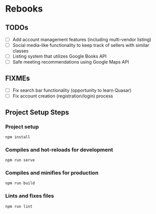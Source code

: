 # Rebooks

## TODOs
- [ ] Add account management features (including multi-vendor listing)
- [ ] Social media-like functionality to keep track of sellers with similar classes
- [ ] Listing system that utilizes Google Books API
- [ ] Safe meeting recommendations using Google Maps API

## FIXMEs
- [ ] Fix search bar functionality (opportunity to learn Quasar)
- [ ] Fix account creation (registration/login) process

## Project Setup Steps
### Project setup
```
npm install
```

### Compiles and hot-reloads for development
```
npm run serve
```

### Compiles and minifies for production
```
npm run build
```

### Lints and fixes files
```
npm run lint
```
